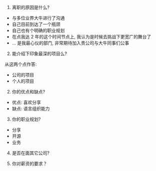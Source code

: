 <!--
abbrlink: tqfs5tfl
-->

1. 离职的原因是什么?

* 与多位业界大牛进行了沟通
* 自己目前到达了一个瓶颈
* 自己也有个明确的职业规划
* 在点我达 2 年的这个时间节点上, 我认为是时候去挑战下更宽广的舞台了
* ... 是我最心仪的部门, 非常期待加入贵公司与大牛同事们公事

2. 能介绍下印象最深的项目么?

从这两个点作答:

* 公司的项目
* 个人的项目

2. 你的优点和缺点?

* 优点: 喜欢分享
* 缺点: 语言组织能力

3. 你的职业规划?

* 分享
* 开源
* 业务

4. 是否在面其它公司?

5. 你对薪资的要求？

